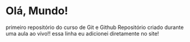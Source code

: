 # Olá, Mundo!
 primeiro repositório do curso de Git e Github
Repositório criado durante uma aula ao vivo!!
essa linha eu adicionei diretamente no site!
